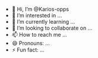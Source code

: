 - 👋 Hi, I’m @Karios-opps
- 👀 I’m interested in ...
- 🌱 I’m currently learning ...
- 💞️ I’m looking to collaborate on ...
- 📫 How to reach me ...
- 😄 Pronouns: ...
- ⚡ Fun fact: ...

<!---
Karios-opps/Karios-opps is a ✨ special ✨ repository because its `README.md` (this file) appears on your GitHub profile.
You can click the Preview link to take a look at your changes.
--->
